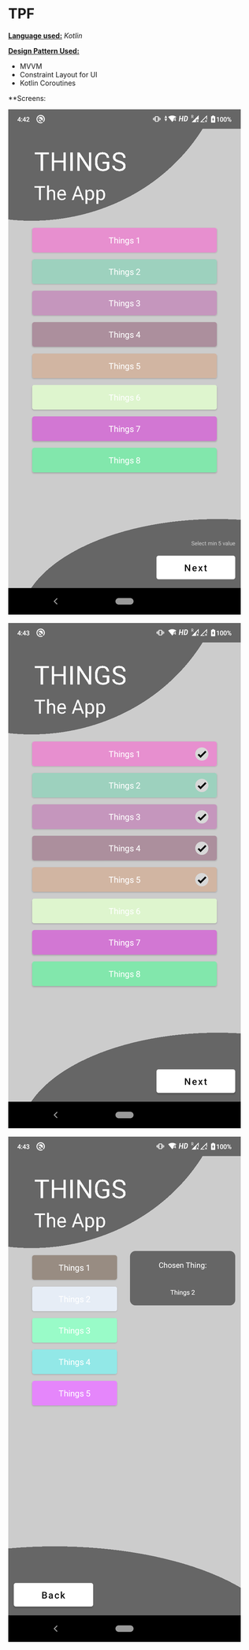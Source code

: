 # TPF

**<u>Language used:</u>**
*Kotlin*

**<u>Design Pattern Used:</u>**

* MVVM
* Constraint Layout for UI
* Kotlin Coroutines

**Screens:


![](https://github.com/harshmittal2810/TPF/blob/master/screenshot/device-1.png)

![](https://github.com/harshmittal2810/TPF/blob/master/screenshot/device-2.png)

![](https://github.com/harshmittal2810/TPF/blob/master/screenshot/device-3.png)
